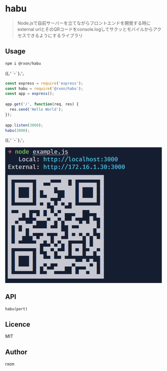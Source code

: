 # habu

> Node.jsで自前サーバーを立てながらフロントエンドを開発する時にexternal urlとそのQRコードをconsole.logしてサクッとモバイルからアクセスできるようにするライブラリ

## Usage
```bash
npm i @rxon/habu
```
((꜆꜄ ˙-˙ )꜆꜄꜆
```js
const express = require('express');
const habu = require('@rxon/habu');
const app = express();

app.get('/', function(req, res) {
  res.send('Hello World');
});

app.listen(3000);
habu(3000);
```
((꜆꜄ ˙-˙ )꜆꜄꜆  

![external urlとQRコードが表示される](log.png)

## API
`habu(port)`

## Licence

MIT

## Author

rxon